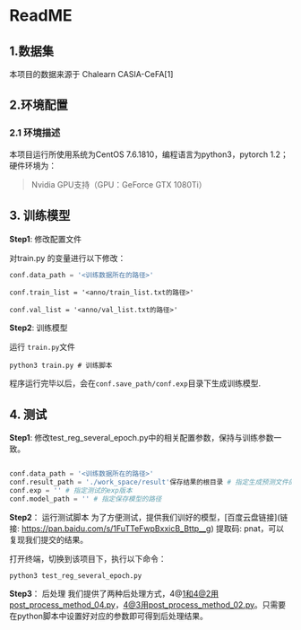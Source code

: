 # ReadME

## 1.数据集
本项目的数据来源于 Chalearn CASIA-CeFA[1]

## 2.环境配置
### 2.1 环境描述

本项目运行所使用系统为CentOS 7.6.1810，编程语言为python3，pytorch 1.2；
硬件环境为：
> Nvidia GPU支持（GPU：GeForce GTX 1080Ti）


## 3. 训练模型

**Step1**: 修改配置文件

对train.py 的变量进行以下修改：

```python
conf.data_path = '<训练数据所在的路径>' 
```

``` 
conf.train_list = '<anno/train_list.txt的路径>'
```

``` 
conf.val_list = '<anno/val_list.txt的路径>'
```

**Step2**: 训练模型

运行 `train.py`文件

```
python3 train.py # 训练脚本
```



程序运行完毕以后，会在`conf.save_path/conf.exp`目录下生成训练模型.

## 4. 测试

**Step1**:  修改test_reg_several_epoch.py中的相关配置参数，保持与训练参数一致。


```python

conf.data_path = '<训练数据所在的路径>'
conf.result_path = './work_space/result'保存结果的根目录 # 指定生成预测文件的根目录，默认在当前工程目录的 `work_space/test_pred` 目录下
conf.exp = '' # 指定测试的exp版本
conf.model_path = '' # 指定保存模型的路径

```

**Step2**： 运行测试脚本
为了方便测试，提供我们训好的模型，[百度云盘链接](链接: https://pan.baidu.com/s/1FuTTeFwpBxxicB_Bttp__g) 提取码: pnat，可以复现我们提交的结果。
  
打开终端，切换到该项目下，执行以下命令：
```
python3 test_reg_several_epoch.py
```

**Step3**： 后处理
我们提供了两种后处理方式，4@1和4@2用post_process_method_04.py，4@3用post_process_method_02.py。只需要在python脚本中设置好对应的参数即可得到后处理结果。


